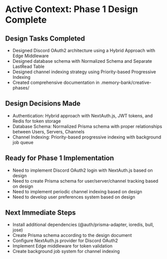 # Active Context: Phase 1 Design Complete

## Design Tasks Completed

- Designed Discord OAuth2 architecture using a Hybrid Approach with Edge Middleware
- Designed database schema with Normalized Schema and Separate LastRead Table
- Designed channel indexing strategy using Priority-based Progressive Indexing
- Created comprehensive documentation in .memory-bank/creative-phases/

## Design Decisions Made

- Authentication: Hybrid approach with NextAuth.js, JWT tokens, and Redis for token storage
- Database Schema: Normalized Prisma schema with proper relationships between Users, Servers, Channels
- Channel Indexing: Priority-based progressive indexing with background job queue

## Ready for Phase 1 Implementation

- Need to implement Discord OAuth2 login with NextAuth.js based on design
- Need to create Prisma schema for user/server/channel tracking based on design
- Need to implement periodic channel indexing based on design
- Need to develop user preferences system based on design

## Next Immediate Steps

- Install additional dependencies (@auth/prisma-adapter, ioredis, bull, jose)
- Create Prisma schema according to the design document
- Configure NextAuth.js provider for Discord OAuth2
- Implement Edge middleware for token validation
- Create background job system for channel indexing
